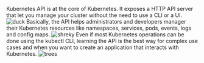 Kubernetes API is at the core of Kubernetes. It exposes a HTTP API server that let you manage your cluster without the need to use a CLI or a UI.
![duck](/samplereorder.png "Testing Images")
Basically, the API helps administrators and developers manager their Kubernetes resources like namespaces, services, pods, events, logs and config maps.
![shreky](/Shreky.png "Testing Images")
Even if most Kubernetes operations can be done using the kubectl CLI, learning the API is the best way for complex use cases and when you want to create an application that interacts with Kubernetes.
![tree](/tree.png "Testing Images")s